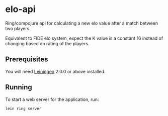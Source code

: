 # elo-api

Ring/compojure api for calculating a new elo value after a match between two players.

Equivalent to FIDE elo system, expect the K value is a constant 16 instead of changing based on rating of the players.

## Prerequisites

You will need [Leiningen][] 2.0.0 or above installed.

[leiningen]: https://github.com/technomancy/leiningen

## Running

To start a web server for the application, run:

```lein ring server```
